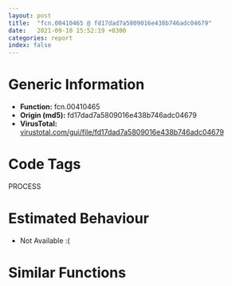 ```yaml
---
layout: post
title:  "fcn.00410465 @ fd17dad7a5809016e438b746adc04679"
date:   2021-09-10 15:52:19 +0300
categories: report
index: false
---
```


# Generic Information
- **Function:** fcn.00410465
- **Origin (md5):** fd17dad7a5809016e438b746adc04679
- **VirusTotal:** [virustotal.com/gui/file/fd17dad7a5809016e438b746adc04679][virustotal_ref]

# Code Tags
<span class="tag" id="PROCESS">PROCESS</span>


# Estimated Behaviour
<ul><li class="bhv-desc" id="na">Not Available :(</li></ul>

# Similar Functions
<script type="text/javascript" src="https://www.gstatic.com/charts/loader.js"></script>
<script type="text/javascript">

    google.charts.load('current', {'packages':['corechart']});
    google.charts.setOnLoadCallback(drawChart);

    function drawChart() {
    var data = new google.visualization.DataTable();
        data.addColumn('number', 'X');
        data.addColumn('number', 'Y');
        data.addColumn({type: 'string', role: 'tooltip', 'p': {'html': true}});
        data.addColumn({'type': 'string', 'role': 'style'});
        
        data.addRows([
    [-90.37723541259766, -349.0857849121094, '<b><a href="/report/fcn.00410465@fd17dad7a5809016e438b746adc04679">fcn.00410465</a><br>@fd17dad7a5809016e438b746adc04679</b><br>', 'point { fill-color: #e0440e; }'],
[-2.8297784328460693, 248.2039794921875, '<b><a href="/report/fcn.00488ba0@912f1d013a0d6151bc7a7cef6da1b2a0">fcn.00488ba0</a><br>@912f1d013a0d6151bc7a7cef6da1b2a0</b><br>', 'null'],
[301.72906494140625, 238.40916442871094, '<b><a href="/report/fcn.0040a509@5d44fc96ec059e83cbab5efb708e5e9e">fcn.0040a509</a><br>@5d44fc96ec059e83cbab5efb708e5e9e</b><br>', 'null'],
[66.89982604980469, 714.246337890625, '<b><a href="/report/fcn.0060b705@52d540e8e13e0f0bbb8946b2363a382d">fcn.0060b705</a><br>@52d540e8e13e0f0bbb8946b2363a382d</b><br>', 'null'],
[-297.26678466796875, 326.5659484863281, '<b><a href="/report/fcn.0040a0a0@01be4434cc5f975da87a4b25d209e100">fcn.0040a0a0</a><br>@01be4434cc5f975da87a4b25d209e100</b><br>', 'null'],
[221.42408752441406, -365.1300964355469, '<b><a href="/report/fcn.00410005@4643b8f5a3d13e435a65fc553546b71e">fcn.00410005</a><br>@4643b8f5a3d13e435a65fc553546b71e</b><br>', 'null'],
[-491.0427551269531, 54.37479782104492, '<b><a href="/report/fcn.00408864@f9b80f61ad003ebdee20dab4a0087d2a">fcn.00408864</a><br>@f9b80f61ad003ebdee20dab4a0087d2a</b><br>', 'null'],
[-393.6390380859375, -274.85491943359375, '<b><a href="/report/fcn.0040ab0f@fec037c981b84fb9df87dac6521840c9">fcn.0040ab0f</a><br>@fec037c981b84fb9df87dac6521840c9</b><br>', 'null'],
[409.32745361328125, -77.82425689697266, '<b><a href="/report/fcn.00408bc5@1fd683a7f72f257d6d6de6e845d6c40a">fcn.00408bc5</a><br>@1fd683a7f72f257d6d6de6e845d6c40a</b><br>', 'null'],
[-185.3675079345703, -16.633668899536133, '<b><a href="/report/fcn.0040bd6d@4e7335a256154dbc07a5bd862e9622fe">fcn.0040bd6d</a><br>@4e7335a256154dbc07a5bd862e9622fe</b><br>', 'null'],
[96.07563781738281, -57.96195602416992, '<b><a href="/report/fcn.0040c62b@c5a9328b4292c431a6e3f48185308528">fcn.0040c62b</a><br>@c5a9328b4292c431a6e3f48185308528</b><br>', 'null'],

        ]);

    var options = {
        title: 'Similarity Plot',
        legend: 'none',
        colors: ['#dedbd9', '#e6693e', '#ec8f6e', '#f3b49f', '#f6c7b6'],
        tooltip: {isHtml: true, trigger: 'both'},
        explorer: {
        actions: ["dragToZoom", "rightClickToReset"],
        },
        chartArea: {
        width: '80%',
        height: '80%'
        },
        width: '100%',
        height: '100%'
    };

    var chart = new google.visualization.ScatterChart(document.getElementById('chart_div'));

    chart.draw(data, options);
    }
    
</script>


<div id="chart_div" style="width: 100%px; height: 100%;"></div>

# Disassembled Code
{% highlight nasm %}

push 0x64
push 0x469b08
call fcn.00411210
push 0xb
call fcn.00411449
pop ecx
xor ebx, ebx
mov dword[ebp-4], ebx
push 0x40
push 0x20
pop edi
push edi
call fcn.00411600
pop ecx
pop ecx
mov ecx, eax
mov dword[ebp-0x24], ecx
test ecx, ecx
jne off.b74
push 0xfffffffffffffffe
lea eax, [ebp-0x10]
push eax
push 0x46bd40
call fcn.004128e0
add esp, 0xc
or eax, 0xffffffff
jmp off.b677
mov dword[0xb609e0], eax
mov dword[0xb628e4], edi
add eax, 0x800
cmp ecx, eax
jae off.b143
mov word[ecx+4], 0xa00
or dword[ecx], 0xffffffff
mov dword[ecx+8], ebx
and byte[ecx+0x24], 0x80
mov al, byte[ecx+0x24]
and al, 0x7f
mov byte[ecx+0x24], al
mov word[ecx+0x25], 0xa0a
mov dword[ecx+0x38], ebx
mov byte[ecx+0x34], bl
add ecx, 0x40
mov dword[ebp-0x24], ecx
mov eax, dword[0xb609e0]
jmp off.b85
lea eax, [ebp-0x74]
push eax
call dword[sym.imp.KERNEL32.dll_GetStartupInfoW]
cmp word[ebp-0x42], 0
je off.b467
mov eax, dword[ebp-0x40]
test eax, eax
je off.b467
mov ecx, dword[eax]
mov dword[ebp-0x1c], ecx
add eax, 4
mov dword[ebp-0x28], eax
add eax, ecx
mov dword[ebp-0x20], eax
mov eax, 0x800
cmp ecx, eax
jl off.b205
mov ecx, eax
mov dword[ebp-0x1c], ecx
xor esi, esi
inc esi
mov dword[ebp-0x30], esi
cmp dword[0xb628e4], ecx
jge off.b251
push 0x40
push edi
call fcn.00411600
pop ecx
pop ecx
mov ecx, eax
mov dword[ebp-0x24], ecx
test ecx, ecx
jne off.b390
mov ecx, dword[0xb628e4]
mov dword[ebp-0x1c], ecx
mov edi, ebx
mov dword[ebp-0x2c], edi
push 0xfffffffffffffffe
pop ebx
mov eax, dword[ebp-0x28]
mov edx, dword[ebp-0x20]
cmp edi, ecx
jge off.b470
mov esi, dword[edx]
cmp esi, 0xffffffff
je off.b371
cmp esi, ebx
je off.b371
mov al, byte[eax]
test al, 1
je off.b371
test al, 8
jne off.b308
push esi
call dword[sym.imp.KERNEL32.dll_GetFileType]
mov edx, dword[ebp-0x20]
test eax, eax
je off.b368
mov eax, edi
sar eax, 5
mov esi, edi
and esi, 0x1f
shl esi, 6
add esi, dword[eax*4+0xb609e0]
mov dword[ebp-0x24], esi
mov eax, dword[edx]
mov dword[esi], eax
mov eax, dword[ebp-0x28]
mov al, byte[eax]
mov byte[esi+4], al
push 0
push 0xfa0
lea eax, [esi+0xc]
push eax
call fcn.00410e79
add esp, 0xc
inc dword[esi+8]
mov edx, dword[ebp-0x20]
mov ecx, dword[ebp-0x1c]
inc edi
mov dword[ebp-0x2c], edi
mov eax, dword[ebp-0x28]
inc eax
mov dword[ebp-0x28], eax
add edx, 4
mov dword[ebp-0x20], edx
jmp off.b265
mov dword[esi*4+0xb609e0], ecx
add dword[0xb628e4], edi
mov eax, dword[esi*4+0xb609e0]
add eax, 0x800
cmp ecx, eax
jae off.b455
mov word[ecx+4], 0xa00
or dword[ecx], 0xffffffff
mov dword[ecx+8], ebx
and byte[ecx+0x24], 0x80
mov word[ecx+0x25], 0xa0a
mov dword[ecx+0x38], ebx
mov byte[ecx+0x34], bl
add ecx, 0x40
mov dword[ebp-0x24], ecx
jmp off.b403
inc esi
mov dword[ebp-0x30], esi
mov ecx, dword[ebp-0x1c]
jmp off.b211
push 0xfffffffffffffffe
pop ebx
xor edi, edi
mov dword[ebp-0x2c], edi
cmp edi, 3
jge off.b667
mov esi, edi
shl esi, 6
add esi, dword[0xb609e0]
mov dword[ebp-0x24], esi
cmp dword[esi], 0xffffffff
je off.b521
cmp dword[esi], ebx
je off.b521
movsx eax, byte[esi+4]
or al, 0x80
mov byte[esi+4], al
jmp off.b661
mov byte[esi+4], 0x81
test edi, edi
jne off.b534
push 0xfffffffffffffff6
pop eax
jmp off.b544
lea eax, [edi-1]
neg eax
sbb eax, eax
add eax, 0xfffffff5
push eax
call dword[sym.imp.KERNEL32.dll_GetStdHandle]
mov dword[ebp-0x1c], eax
cmp eax, 0xffffffff
je off.b635
test eax, eax
je off.b635
push eax
call dword[sym.imp.KERNEL32.dll_GetFileType]
test eax, eax
je off.b635
mov ecx, dword[ebp-0x1c]
mov dword[esi], ecx
and eax, 0xff
cmp eax, 2
jne off.b597
movsx eax, byte[esi+4]
or al, 0x40
jmp off.b608
cmp eax, 3
jne off.b611
movsx eax, byte[esi+4]
or al, 8
mov byte[esi+4], al
push 0
push 0xfa0
lea eax, [esi+0xc]
push eax
call fcn.00410e79
add esp, 0xc
inc dword[esi+8]
jmp off.b661
movsx eax, byte[esi+4]
or al, 0x40
mov byte[esi+4], al
mov dword[esi], ebx
mov eax, dword[0xb62840]
test eax, eax
je off.b661
mov eax, dword[eax+edi*4]
mov dword[eax+0x10], ebx
inc edi
jmp off.b472
mov dword[ebp-4], ebx
call fcn.00410710
xor eax, eax
call fcn.00411255
ret

{% endhighlight %}

[virustotal_ref]: https://www.virustotal.com/gui/file/fd17dad7a5809016e438b746adc04679